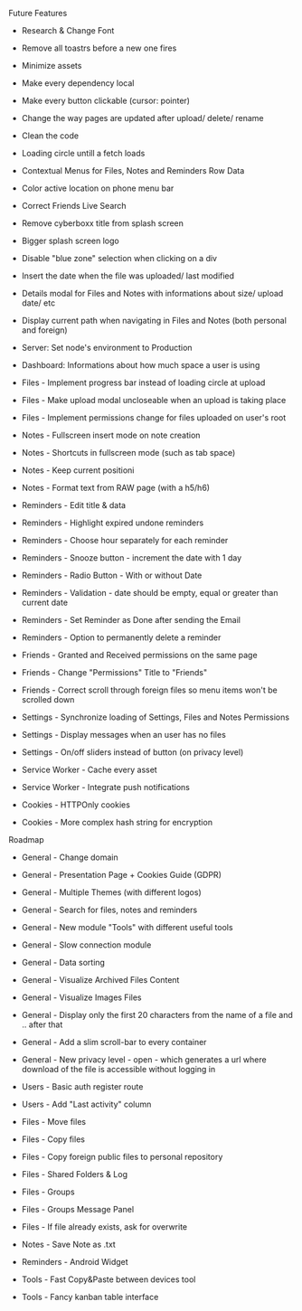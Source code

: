 Future Features

 - Research & Change Font
 - Remove all toastrs before a new one fires
 - Minimize assets
 - Make every dependency local
 - Make every button clickable (cursor: pointer)
 - Change the way pages are updated after upload/ delete/ rename
 - Clean the code
 - Loading circle untill a fetch loads
 - Contextual Menus for Files, Notes and Reminders Row Data 
 - Color active location on phone menu bar
 - Correct Friends Live Search
 - Remove cyberboxx title from splash screen
 - Bigger splash screen logo
 - Disable "blue zone" selection when clicking on a div
 - Insert the date when the file was uploaded/ last modified
 - Details modal for Files and Notes with informations about size/ upload date/ etc 
 - Display current path when navigating in Files and Notes (both personal and foreign)

 - Server: Set node's environment to Production 

 - Dashboard: Informations about how much space a user is using

 - Files - Implement progress bar instead of loading circle at upload
 - Files - Make upload modal uncloseable when an upload is taking place
 - Files - Implement permissions change for files uploaded on user's root

 - Notes - Fullscreen insert mode on note creation
 - Notes - Shortcuts in fullscreen mode (such as tab space)
 - Notes - Keep current positioni
 - Notes - Format text from RAW page (with a h5/h6) 

 - Reminders - Edit title & data
 - Reminders - Highlight expired undone reminders
 - Reminders - Choose hour separately for each reminder
 - Reminders - Snooze button - increment the date with 1 day
 - Reminders - Radio Button - With or without Date
 - Reminders - Validation - date should be empty, equal or greater than current date
 - Reminders - Set Reminder as Done after sending the Email
 - Reminders - Option to permanently delete a reminder
 
 - Friends - Granted and Received permissions on the same page
 - Friends - Change "Permissions" Title to "Friends"
 - Friends - Correct scroll through foreign files so menu items won't be scrolled down

 - Settings - Synchronize loading of Settings, Files and Notes Permissions
 - Settings - Display messages when an user has no files
 - Settings - On/off sliders instead of button (on privacy level)

 - Service Worker - Cache every asset
 - Service Worker - Integrate push notifications

 - Cookies - HTTPOnly cookies
 - Cookies - More complex hash string for encryption


Roadmap
  - General - Change domain
  - General - Presentation Page + Cookies Guide (GDPR)
  - General - Multiple Themes (with different logos)
  - General - Search for files, notes and reminders
  - General - New module "Tools" with different useful tools
  - General - Slow connection module
  - General - Data sorting
  - General - Visualize Archived Files Content
  - General - Visualize Images Files
  - General - Display only the first 20 characters from the name of a file and .. after that
  - General - Add a slim scroll-bar to every container
  - General - New privacy level - open - which generates a url where download of the file is accessible without logging in

  - Users - Basic auth register route
  - Users - Add "Last activity" column

  - Files - Move files
  - Files - Copy files
  - Files - Copy foreign public files to personal repository
  - Files - Shared Folders & Log
  - Files - Groups
  - Files - Groups Message Panel
  - Files - If file already exists, ask for overwrite

  - Notes - Save Note as .txt

  - Reminders - Android Widget

  - Tools - Fast Copy&Paste between devices tool
  - Tools - Fancy kanban table interface
